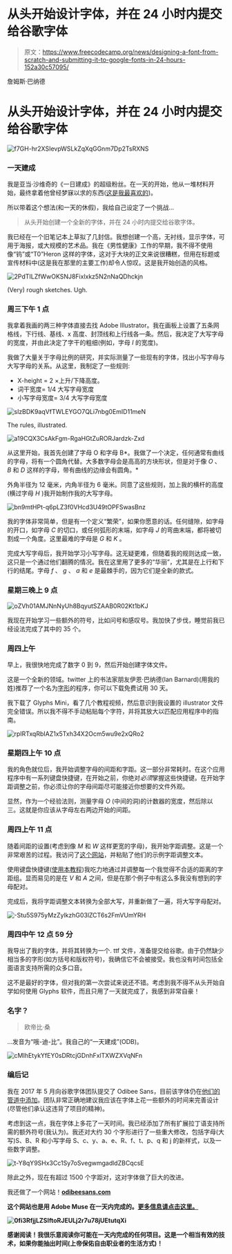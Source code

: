# 从头开始设计字体，并在 24 小时内提交给谷歌字体

> 原文：<https://www.freecodecamp.org/news/designing-a-font-from-scratch-and-submitting-it-to-google-fonts-in-24-hours-152a30c57095/>

詹姆斯·巴纳德

# 从头开始设计字体，并在 24 小时内提交给谷歌字体

![f7GH-hr2XSIevpWSLkZqXqGGnm7Dp2TsRXNS](img/65035b63f3e939941a3f35b82632f473.png)

### 一天建成

我是亚当·沙维奇的《一日建成》的超级粉丝。在一天的开始，他从一堆材料开始，最终拿着他曾经梦寐以求的东西([这是我最喜欢的](https://www.youtube.com/watch?v=-tUHJnl8qPM))。

所以带着这个想法(和一天的休假)，我给自己设定了一个挑战…

> 从头开始创建一个全新的字体，并在 24 小时内提交给谷歌字体。

我已经在一个旧笔记本上草拟了几封信。我想创建一个高，无衬线，显示字体，可用于海报，或大规模的艺术品。我在《男性健康》工作的早期，我不得不使用像“钨”或“T0”Heron 这样的字体，这对于大块的正文来说很糟糕，但用在标题或宣传材料中(这是我在那里的主要工作)却令人惊叹。这是我开始创造的风格。

![2PdTILZfWwOKSNJ8Fixlxkz5N2nNaQDhckjn](img/e648c705fa46b5260356f689498ce6a4.png)

(Very) rough sketches. Ugh.

### 周三下午 1 点

我拿着我画的两三种字体直接去找 Adobe Illustrator。我在画板上设置了五条网格线，下行线、基线、x 高度、封顶线和上行线各一条。然后，我决定了大写字母的宽度，并由此决定了字干的粗细(例如，字母 *I* 的宽度)。

我做了大量关于字母比例的研究，并实际测量了一些现有的字体，找出小写字母与大写字母的关系。从这里，我制定了一些规则:

*   X-height = 2 ×上升/下降高度。
*   词干宽度= 1/4 大写字母宽度
*   小写字母宽度= 3/4 大写字母宽度

![slzBDK9aqVfTWLEYGO7QLi7nbg0EmID11meN](img/211845085f97760cd49a4e6acf3e0228.png)

The rules, illustrated.

![a19CQX3CsAkFgm-RgaHGtZuRORJardzk-Zxd](img/b2b85c6d018faaa3b693a6872bdae1f0.png)

从这里开始，我首先创建了字母 O 和字母 B*。我做了一个决定，任何通常有曲线的字母，将有一个圆角代替。大多数字母会是高高的方块形状，但是对于像 *O* 、 *B* 和 *D* 这样的字母，带有曲线的边缘会有圆角。*

外角半径为 12 毫米，内角半径为 6 毫米。同意了这些规则，加上我的横杆的高度(横过字母 *H* )我开始制作我的大写字母。

![bn9mtHPt-q6pLZ3f0VHcd3U49tOPFSwasBnz](img/f13beb980c8198678c159fe5a1577c45.png)

我的字体非常简单，但是有一个定义“繁荣”，如果你愿意的话。任何缝隙，如字母的开口，如字母 *C* 的切口，或任何弧形的末端，如字母 *J* 的弯曲末端，都将被切割成一个角度。这里最难的字母是 *G* 和 *K* 。

完成大写字母后，我开始学习小写字母。这无疑更难，但随着我的规则达成一致，这只是一个通过他们翻腾的情况。我在这里用了更多的“华丽”，尤其是在上行和下行的结尾。字母 *f* 、 *g* 、 *a* 和 *e* 是最棘手的，因为它们是全新的款式。

### 星期三晚上 9 点

![oZVh01AMJNnNyUh8BqyutSZAAB0R02Kt1bKJ](img/21a20b1df1dd630f9f183671f8b5bb6e.png)

我现在开始学习一些额外的符号，比如问号和感叹号。我加快了步伐，睡觉前我已经设法完成了其中的 35 个。

### 周四上午

早上，我很快地完成了数字 0 到 9，然后开始创建字体文件。

这是一个全新的领域。twitter 上的书法家朋友伊恩·巴纳德(Ian Barnard)(用我的姓)推荐了一个名为[字形](https://glyphsapp.com/)的程序，你可以下载免费试用 30 天。

我下载了 Glyphs Mini，看了几个教程视频，然后意识到我设置的 illustrator 文件完全错误。所以我不得不手动粘贴每个字符，并将其放大以匹配应用程序中的指南。

![rpIRTxqRbIAZ1x5Txh34X2Ocm5wu9e2xQRo2](img/891a5f1946a4141f79f9f1d643a6f6a6.png)

### 星期四上午 10 点

我的角色就位后，我开始调整字母的间距和字距。这一部分非常耗时。在这个应用程序中有一系列键盘快捷键，在开始之前，你绝对*必须*掌握这些快捷键。在开始字距调整之前，你必须让你的字母间距尽可能接近你想要的文件外观。

显然，作为一个经验法则，测量字母 *O* (中间的洞)的计数器的宽度，然后除以三。这就是你应该从字母左右两边开始的间距。

### 周四上午 11 点

随着间距的设置(考虑到像 *M* 和 *W* 这样更宽的字母)，我开始字距调整。这是一个非常艰苦的过程。我访问了[这个网站](http://logofontandlettering.com/kernking.html)，并粘贴了他们的示例字距调整文本。

使用键盘快捷键([使用本教程](https://glyphsapp.com/tutorials/kerning))我吃力地通过并调整每一个我觉得不合适的距离的字距组。显而易见的是在 *V* 和 *A* 之间，但是在那个例子中有这么多我没有想到的字母配对。

完成后，我将字距调整文本转换为全部大写，并重新做了一遍，将大写字母配对。

![-Stu5S975yMzZylkzhG03lZCT6s2FmVUmYRH](img/6497d3ae28fbd26d5b758bca01d4d146.png)

### 周四中午 12 点 59 分

我导出了我的字体，并将其转换为一个. ttf 文件，准备提交给谷歌。由于仍然缺少相当多的字形(如方括号和版权符号)，我确信它不会被接受。我也没有时间包括全面语言支持所需的众多口音。

这不是最好的字体，但对我的第一次尝试来说还不错。考虑到我不得不从头开始自学如何使用 Glyphs 软件，而且只用了一天就完成了，我感到非常自豪！

### 名字？

> 欧帝比·桑

…发音为“哦-迪-比”。我自己的“一天建成”(ODB)。

![cMIhEtykYfEY0sDRtcjGDnhFxlTXWZXVqNFn](img/85e34557ba394725e67ae19c07ef7cdc.png)

### 编后记

我在 2017 年 5 月向谷歌字体团队提交了 Odibee Sans，目前该字体仍在[他们的管道中添加](https://github.com/google/fonts/issues/952)。团队非常正确地建议我应该在字体上花一些额外的时间来完善设计(尽管他们承认这违背了项目的精神)。

考虑到这一点，我在字体上多花了一天时间。我已经添加了所有扩展拉丁语支持所需的额外符号(我认为)。我还对大约 30 个字形进行了一些重大修改，包括字母(大写)S、B、R 和小写字母 S、c、y、a、e、R、f、t、p、q 和 j 的新样式，以及一些数字调整。

![t-Y8qY9SHx3Cc1Sy7oSvegwmgadldZBCqcsE](img/06fb0125da50d090e38a85e19747149f.png)

除此之外，现在有超过 1500 个字距对，这对字体做了巨大的改进。

我还做了一个网站！[**odibeesans.com**](http://odibeesans.com/)

**这个网站也是用 Adobe Muse 在一天内完成的。[更多信息请点击这里。](http://barnard.co/how-i-launched-a-website-in-a-day-with-adobe-muse/)**

**![0fi3RfjjLZSIftoRJEULj2r7u78jUEtutqXi](img/1d212a2cf0067452dbd3c39e81eadd11.png)**

**感谢阅读！我很乐意阅读你可能在一天内完成的任何项目。这是一个相当有效的技术，如果你能抽出时间(上帝保佑自由职业者的生活方式)！**